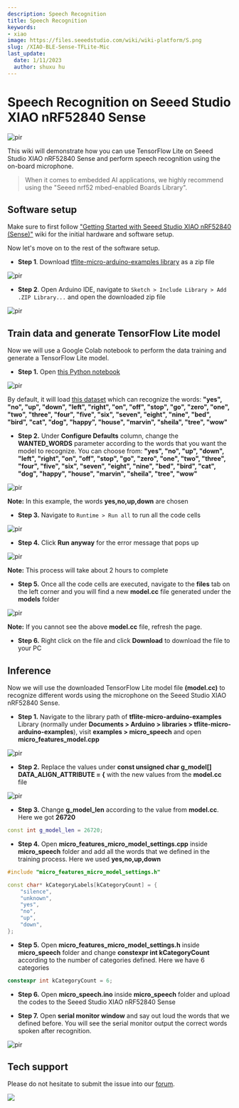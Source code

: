 ```yaml
---
description: Speech Recognition
title: Speech Recognition
keywords:
- xiao
image: https://files.seeedstudio.com/wiki/wiki-platform/S.png
slug: /XIAO-BLE-Sense-TFLite-Mic
last_update:
  date: 1/11/2023
  author: shuxu hu
---
```


# Speech Recognition on Seeed Studio XIAO nRF52840 Sense

<p style={{textAlign: 'center'}}><img src="https://files.seeedstudio.com/wiki/XIAO-BLE/TFLite/pics/TFLite-mic-thumb.png" alt="pir" width={1000} height="auto" /></p>


This wiki will demonstrate how you can use TensorFlow Lite on Seeed Studio XIAO nRF52840 Sense and perform speech recognition using the on-board microphone.

> When it comes to embedded AI applications, we highly recommend using the "Seeed nrf52 mbed-enabled Boards Library".

## Software setup

Make sure to first follow ["Getting Started with Seeed Studio XIAO nRF52840 (Sense)"](https://wiki.seeedstudio.com/XIAO_BLE/) wiki for the initial hardware and software setup.

Now let's move on to the rest of the software setup.

- **Step 1**. Download [tflite-micro-arduino-examples library](https://github.com/lakshanthad/tflite-micro-arduino-examples) as a zip file

<p style={{textAlign: 'center'}}><img src="https://files.seeedstudio.com/wiki/XIAO-BLE/TFLite/pics/tflite-mic-github.png" alt="pir" width={1000} height="auto" /></p>


- **Step 2**. Open Arduino IDE, navigate to `Sketch > Include Library > Add .ZIP Library...` and open the downloaded zip file 

<p style={{textAlign: 'center'}}><img src="https://files.seeedstudio.com/wiki/XIAO-BLE/add-zip.png" alt="pir" width={600} height="auto" /></p>


## Train data and generate TensorFlow Lite model

Now we will use a Google Colab notebook to perform the data training and generate a TensorFlow Lite model.

- **Step 1.** Open [this Python notebook](https://colab.research.google.com/github/tensorflow/tflite-micro/blob/main/tensorflow/lite/micro/examples/micro_speech/train/train_micro_speech_model.ipynb)

<p style={{textAlign: 'center'}}><img src="https://files.seeedstudio.com/wiki/XIAO-BLE/TFLite/pics/TF-notebook-mic.jpg" alt="pir" width={1000} height="auto" /></p>


By default, it will load [this dataset](https://storage.googleapis.com/download.tensorflow.org/data/speech_commands_v0.02.tar.gz) which can recognize the words: **"yes", "no", "up", "down", "left", "right", "on", "off", "stop", "go", "zero", "one", "two", "three", "four", "five", "six", "seven", "eight", "nine", "bed", "bird", "cat", "dog", "happy", "house", "marvin", "sheila", "tree", "wow"**

- **Step 2.** Under **Configure Defaults** column, change the **WANTED_WORDS** parameter according to the words that you want the model to recognize. You can choose from: **"yes", "no", "up", "down", "left", "right", "on", "off", "stop", "go", "zero", "one", "two", "three", "four", "five", "six", "seven", "eight", "nine", "bed", "bird", "cat", "dog", "happy", "house", "marvin", "sheila", "tree", "wow"**
<p style={{textAlign: 'center'}}><img src="https://files.seeedstudio.com/wiki/XIAO-BLE/TFLite/pics/TF-notebook-wanted-words.png" alt="pir" width={600} height="auto" /></p>


**Note:** In this example, the words **yes,no,up,down** are chosen

- **Step 3.** Navigate to `Runtime > Run all` to run all the code cells

<p style={{textAlign: 'center'}}><img src="https://files.seeedstudio.com/wiki/XIAO-BLE/TFLite/pics/micro-speech-run-all.png" alt="pir" width={450} height="auto" /></p>


- **Step 4.** Click **Run anyway** for the error message that pops up

<p style={{textAlign: 'center'}}><img src="https://files.seeedstudio.com/wiki/XIAO-BLE/run-anyway.png" alt="pir" width={600} height="auto" /></p>


**Note:** This process will take about 2 hours to complete

- **Step 5.** Once all the code cells are executed, navigate to the **files** tab on the left corner and you will find a new **model.cc** file generated under the **models** folder

<p style={{textAlign: 'center'}}><img src="https://files.seeedstudio.com/wiki/XIAO-BLE/TFLite/pics/model-cc.png" alt="pir" width={300} height="auto" /></p>


**Note:** If you cannot see the above **model.cc** file, refresh the page.

- **Step 6.** Right click on the file and click **Download** to download the file to your PC

## Inference 

Now we will use the downloaded TensorFlow Lite model file **(model.cc)** to recognize different words using the microphone on the Seeed Studio XIAO nRF52840 Sense.

- **Step 1.** Navigate to the library path of **tflite-micro-arduino-examples** Library (normally under **Documents > Arduino > libraries > tflite-micro-arduino-examples**), visit **examples > micro_speech** and open **micro_features_model.cpp**

<p style={{textAlign: 'center'}}><img src="https://files.seeedstudio.com/wiki/XIAO-BLE/TFLite/pics/micro-features-model-open.png" alt="pir" width={550} height="auto" /></p>


- **Step 2.** Replace the values under **const unsigned char g_model[] DATA_ALIGN_ATTRIBUTE = {** with the new values from the **model.cc** file

<p style={{textAlign: 'center'}}><img src="https://files.seeedstudio.com/wiki/XIAO-BLE/TFLite/pics/model-values.png" alt="pir" width={550} height="auto" /></p>


- **Step 3.** Change **g_model_len** according to the value from **model.cc**. Here we got **26720**

```cpp
const int g_model_len = 26720;
```

- **Step 4.** Open **micro_features_micro_model_settings.cpp** inside **micro_speech** folder and add all the words that we defined in the training process. Here we used **yes,no,up,down**

```cpp
#include "micro_features_micro_model_settings.h"

const char* kCategoryLabels[kCategoryCount] = {
    "silence",
    "unknown",
    "yes",
    "no",
    "up",
    "down",
};
```

- **Step 5.** Open **micro_features_micro_model_settings.h** inside **micro_speech** folder and change **constexpr int kCategoryCount** according to the number of categories defined. Here we have 6 categories

```cpp
constexpr int kCategoryCount = 6;
```

- **Step 6.** Open **micro_speech.ino** inside **micro_speech** folder and upload the codes to the Seeed Studio XIAO nRF52840 Sense

- **Step 7.** Open **serial monitor window** and say out loud the words that we defined before. You will see the serial monitor output the correct words spoken after recognition.

<p style={{textAlign: 'center'}}><img src="https://files.seeedstudio.com/wiki/XIAO-BLE/TFLite/pics/mic-capture.png" alt="pir" width={300} height="auto" /></p>


## Tech support

Please do not hesitate to submit the issue into our [forum](https://forum.seeedstudio.com/).
<br />
<p style={{textAlign: 'center'}}><a href="https://www.seeedstudio.com/act-4.html?utm_source=wiki&utm_medium=wikibanner&utm_campaign=newproducts" target="_blank"><img src="https://files.seeedstudio.com/wiki/Wiki_Banner/new_product.jpg" /></a></p>